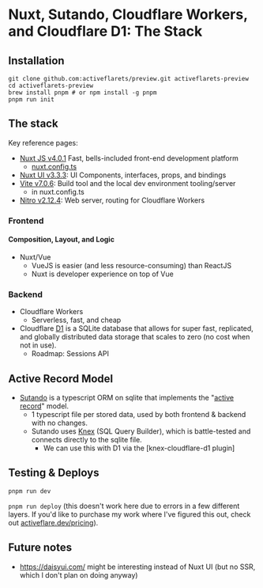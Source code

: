 
# Nuxt, Sutando, Cloudflare Workers, and Cloudflare D1: The Stack

## Installation

```
git clone github.com:activeflarets/preview.git activeflarets-preview
cd activeflarets-preview
brew install pnpm # or npm install -g pnpm
pnpm run init
```


## The stack
Key reference pages:
- [Nuxt JS v4.0.1](https://nuxt.com/docs/4.x/api) Fast, bells-included front-end development platform
    - [nuxt.config.ts](https://nuxt.com/docs/4.x/api/nuxt-config)
- [Nuxt UI v3.3.3](https://ui.nuxt.com/components#element): UI Components, interfaces, props, and bindings
- [Vite v7.0.6](https://vite.dev/): Build tool and the local dev environment tooling/server
     - in nuxt.config.ts
- [Nitro v2.12.4](https://nitro.build/config): Web server, routing for Cloudflare Workers 

### Frontend

#### Composition, Layout, and Logic
 * Nuxt/Vue
   - VueJS is easier (and less resource-consuming) than ReactJS
   - Nuxt is developer experience on top of Vue

### Backend
 * Cloudflare Workers
   - Serverless, fast, and cheap
 * Cloudflare [D1](https://developers.cloudflare.com/d1/) is a SQLite database that allows for super fast, replicated, and globally distributed data storage that scales to zero (no cost when not in use).
   - Roadmap: Sessions API

## Active Record Model
 * [Sutando](https://sutando.org/) is a typescript ORM on sqlite that implements the "[active record](https://en.wikipedia.org/wiki/Active_record_pattern#Single_responsibility_principle_and_separation_of_concerns)" model.
     * 1 typescript file per stored data, used by both frontend & backend with no changes.  
     * Sutando uses [Knex](https://knexjs.org/) (SQL Query Builder), which is battle-tested and connects directly to the sqlite file.
       * We can use this with D1 via the [knex-cloudflare-d1 plugin]


## Testing & Deploys

`pnpm run dev`

`pnpm run deploy` (this doesn't work here due to errors in a few different layers.  If you'd like to purchase my work where I've figured this out, check out [activeflare.dev/pricing](https://activeflare.dev/pricing)).


## Future notes
- https://daisyui.com/ might be interesting instead of Nuxt UI (but no SSR, which I don't plan on doing anyway)